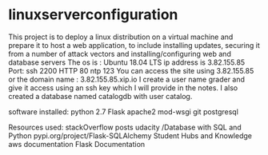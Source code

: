 # linuxserverconfiguration
This project is to deploy a linux distribution on a virtual machine and prepare it to host a web application, to include installing updates, securing it from a number of attack vectors and installing/configuring web and database servers
The os is : Ubuntu 18.04 LTS
ip address is 3.82.155.85
Port:
ssh 2200
HTTP 80
ntp 123
You can access the site using 3.82.155.85 or the domain name : 3.82.155.85.xip.io 
I create a user name grader and give it access using an ssh key which I will provide in the notes.
I also created a database named catalogdb with user catalog.

software installed:
python 2.7 
Flask
apache2
mod-wsgi 
git
postgresql

Resources used:
stackOverflow posts
udacity /Database with SQL and Python
pypi.org/project/Flask-SQLAlchemy
Student Hubs and Knowledge
aws documentation
Flask Documentation 

